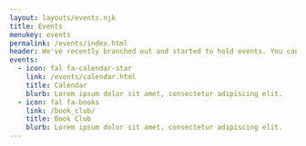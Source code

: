 ```yaml
---
layout: layouts/events.njk
title: Events
menukey: events
permalink: /events/index.html
header: We've recently branched out and started to hold events. You can find more information about each in their dedicated pages found below.
events:
  - icon: fal fa-calendar-star
    link: /events/calendar.html
    title: Calendar
    blurb: Lorem ipsum dolor sit amet, consectetur adipiscing elit.
  - icon: fal fa-books
    link: /book_club/
    title: Book Club
    blurb: Lorem ipsum dolor sit amet, consectetur adipiscing elit.
---
```

